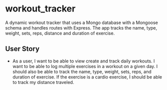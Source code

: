 # workout_tracker
A dynamic workout tracker that uses a Mongo database with a Mongoose schema and handles routes with Express. The app tracks the name, type, weight, sets, reps, distance and duration of exercise.

## User Story

* As a user, I want to be able to view create and track daily workouts. I want to be able to log multiple exercises in a workout on a given day. I should also be able to track the name, type, weight, sets, reps, and duration of exercise. If the exercise is a cardio exercise, I should be able to track my distance traveled.